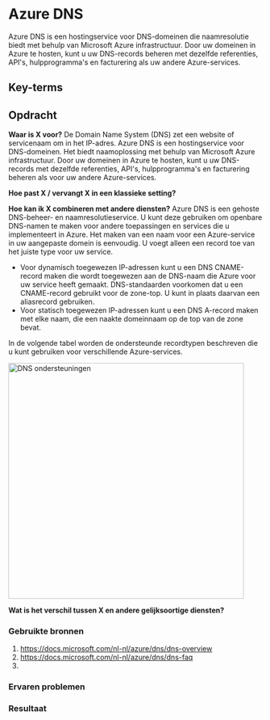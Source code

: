 # Azure DNS
Azure DNS is een hostingservice voor DNS-domeinen die naamresolutie biedt met behulp van Microsoft Azure infrastructuur. Door uw domeinen in Azure te hosten, 
kunt u uw DNS-records beheren met dezelfde referenties, API's, hulpprogramma's en facturering als uw andere Azure-services.

## Key-terms


## Opdracht

**Waar is X voor?**
De Domain Name System (DNS) zet een website of servicenaam om in het IP-adres. Azure DNS is een hostingservice voor DNS-domeinen. Het biedt naamoplossing 
met behulp van Microsoft Azure infrastructuur. Door uw domeinen in Azure te hosten, kunt u uw DNS-records met dezelfde referenties, API's, 
hulpprogramma's en facturering beheren als voor uw andere Azure-services.

**Hoe past X / vervangt X in een klassieke setting?**

**Hoe kan ik X combineren met andere diensten?**
Azure DNS is een gehoste DNS-beheer- en naamresolutieservice. U kunt deze gebruiken om openbare DNS-namen te maken voor andere toepassingen en services die u implementeert
in Azure. Het maken van een naam voor een Azure-service in uw aangepaste domein is eenvoudig. U voegt alleen een record toe van het juiste type voor uw service.
  - Voor dynamisch toegewezen IP-adressen kunt u een DNS CNAME-record maken die wordt toegewezen aan de DNS-naam die Azure voor uw service heeft gemaakt. 
  DNS-standaarden voorkomen dat u een CNAME-record gebruikt voor de zone-top. U kunt in plaats daarvan een aliasrecord gebruiken.
  - Voor statisch toegewezen IP-adressen kunt u een DNS A-record maken met elke naam, die een naakte domeinnaam op de top van de zone bevat.
  
  In de volgende tabel worden de ondersteunde recordtypen beschreven die u kunt gebruiken voor verschillende Azure-services. 
  
  <img width="467" alt="DNS ondersteuningen" src="https://user-images.githubusercontent.com/95620804/148748675-0327d5d3-6ee1-460c-9fd4-de98faccd34f.png">

  

**Wat is het verschil tussen X en andere gelijksoortige diensten?**

### Gebruikte bronnen
1. https://docs.microsoft.com/nl-nl/azure/dns/dns-overview
2. https://docs.microsoft.com/nl-nl/azure/dns/dns-faq
3. 

### Ervaren problemen


### Resultaat

